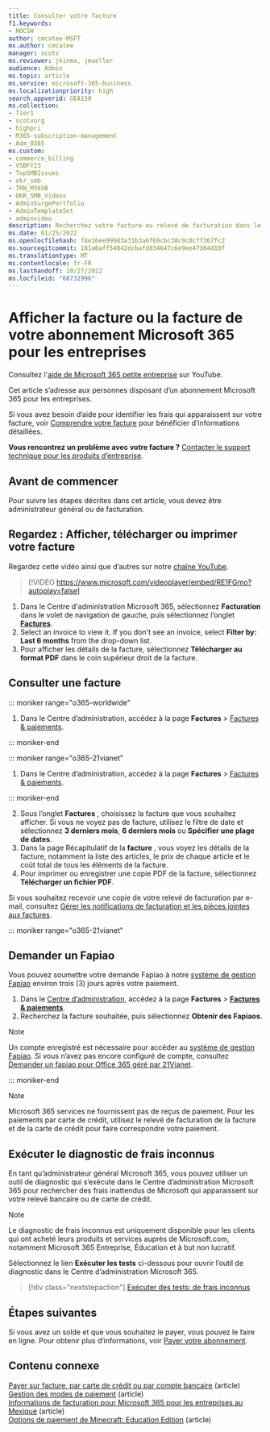 ```yaml
---
title: Consulter votre facture
f1.keywords:
- NOCSH
author: cmcatee-MSFT
ms.author: cmcatee
manager: scotv
ms.reviewer: jkinma, jmueller
audience: Admin
ms.topic: article
ms.service: microsoft-365-business
ms.localizationpriority: high
search.appverid: GEA150
ms.collection:
- Tier1
- scotvorg
- highpri
- M365-subscription-management
- Adm_O365
ms.custom:
- commerce_billing
- VSBFY23
- TopSMBIssues
- okr_smb
- TRN_M365B
- OKR_SMB_Videos
- AdminSurgePortfolio
- AdminTemplateSet
- adminvideo
description: Recherchez votre facture ou relevé de facturation dans le Centre d’administration Microsoft 365. Vous pouvez également enregistrer et imprimer une copie de votre facture.
ms.date: 01/25/2022
ms.openlocfilehash: f8e16ee99983a31b3a6f69cbc38c9c0cff367fc2
ms.sourcegitcommit: 181a0aff54842dcbafd834647c6e9ee47304d10f
ms.translationtype: MT
ms.contentlocale: fr-FR
ms.lasthandoff: 10/27/2022
ms.locfileid: "68732996"
---
```

# <a name="view-your-microsoft-365-for-business-subscription-bill-or-invoice"></a>Afficher la facture ou la facture de votre abonnement Microsoft 365 pour les entreprises

Consultez l'[aide de Microsoft 365 petite entreprise](https://go.microsoft.com/fwlink/?linkid=2197659) sur YouTube.

Cet article s’adresse aux personnes disposant d’un abonnement Microsoft 365 pour les entreprises.
  
Si vous avez besoin d’aide pour identifier les frais qui apparaissent sur votre facture, voir [Comprendre votre facture](understand-your-invoice2.md) pour bénéficier d’informations détaillées.
  
**Vous rencontrez un problème avec votre facture ?** [Contacter le support technique pour les produits d’entreprise](../../admin/get-help-support.md).

## <a name="before-you-begin"></a>Avant de commencer

Pour suivre les étapes décrites dans cet article, vous devez être administrateur général ou de facturation.
  
## <a name="watch-view-download-or-print-your-bill"></a>Regardez : Afficher, télécharger ou imprimer votre facture

Regardez cette vidéo ainsi que d’autres sur notre [chaîne YouTube](https://go.microsoft.com/fwlink/?linkid=2209539).

> [!VIDEO https://www.microsoft.com/videoplayer/embed/RE1FGmo?autoplay=false]

1. Dans le Centre d'administration Microsoft 365, sélectionnez **Facturation** dans le volet de navigation de gauche, puis sélectionnez l’onglet <a href="https://go.microsoft.com/fwlink/p/?linkid=2102895" target="_blank">**Factures**</a>.
1. Select an invoice to view it. If you don't see an invoice, select **Filter by: Last 6 months** from the drop-down list.
1. Pour afficher les détails de la facture, sélectionnez **Télécharger au format PDF** dans le coin supérieur droit de la facture.

## <a name="view-a-bill-or-invoice"></a>Consulter une facture

::: moniker range="o365-worldwide"

1. Dans le Centre d’administration, accédez à la page **Factures** \> <a href="https://go.microsoft.com/fwlink/p/?linkid=2102895" target="_blank">Factures & paiements</a>.

::: moniker-end

::: moniker range="o365-21vianet"

1. Dans le Centre d’administration, accédez à la page **Factures** \> <a href="https://go.microsoft.com/fwlink/p/?linkid=2127421" target="_blank">Factures & paiements</a>.

::: moniker-end

2. Sous l’onglet **Factures** , choisissez la facture que vous souhaitez afficher. Si vous ne voyez pas de facture, utilisez le filtre de date et sélectionnez **3 derniers mois**, **6 derniers mois** ou **Spécifier une plage de dates**.
3. Dans la page Récapitulatif de la **facture** , vous voyez les détails de la facture, notamment la liste des articles, le prix de chaque article et le coût total de tous les éléments de la facture.
4. Pour imprimer ou enregistrer une copie PDF de la facture, sélectionnez **Télécharger un fichier PDF**.

Si vous souhaitez recevoir une copie de votre relevé de facturation par e-mail, consultez [Gérer les notifications de facturation et les pièces jointes aux factures](manage-billing-notifications.md).

::: moniker range="o365-21vianet"

## <a name="request-a-fapiao"></a>Demander un Fapiao

Vous pouvez soumettre votre demande Fapiao à notre [système de gestion Fapiao](https://go.microsoft.com/fwlink/p/?linkid=837465) environ trois (3) jours après votre paiement.

1. Dans le <a href="https://go.microsoft.com/fwlink/p/?linkid=850627" target="_blank">Centre d’administration</a>, accédez à la page **Factures** > <a href="https://go.microsoft.com/fwlink/p/?linkid=2127421" target="_blank">**Factures & paiements**</a>.
2. Recherchez la facture souhaitée, puis sélectionnez **Obtenir des Fapiaos**.

> [!NOTE]
>
> Un compte enregistré est nécessaire pour accéder au [système de gestion Fapiao](https://go.microsoft.com/fwlink/p/?linkid=837465). Si vous n’avez pas encore configuré de compte, consultez [Demander un fapiao pour Office 365 géré par 21Vianet](../../admin/services-in-china/apply-for-a-fapiao.md).

::: moniker-end

> [!NOTE]
>
> Microsoft 365 services ne fournissent pas de reçus de paiement.
> Pour les paiements par carte de crédit, utilisez le relevé de facturation de la facture et de la carte de crédit pour faire correspondre votre paiement.

## <a name="run-the-unknown-charge-diagnostic"></a>Exécuter le diagnostic de frais inconnus

En tant qu’administrateur général Microsoft 365, vous pouvez utiliser un outil de diagnostic qui s’exécute dans le Centre d’administration Microsoft 365 pour rechercher des frais inattendus de Microsoft qui apparaissent sur votre relevé bancaire ou de carte de crédit.

> [!NOTE]
> Le diagnostic de frais inconnus est uniquement disponible pour les clients qui ont acheté leurs produits et services auprès de Microsoft.com, notamment Microsoft 365 Entreprise, Éducation et à but non lucratif.

Sélectionnez le lien **Exécuter les tests** ci-dessous pour ouvrir l’outil de diagnostic dans le Centre d’administration Microsoft 365.

>[!div class="nextstepaction"]
>[Exécuter des tests: de frais inconnus](https://aka.ms/PillarUnknownCharge)

## <a name="next-steps"></a>Étapes suivantes

Si vous avez un solde et que vous souhaitez le payer, vous pouvez le faire en ligne. Pour obtenir plus d’informations, voir [Payer votre abonnement](pay-for-your-subscription.md).

## <a name="related-content"></a>Contenu connexe

[Payer sur facture, par carte de crédit ou par compte bancaire](pay-for-your-subscription.md) (article) \
[Gestion des modes de paiement](manage-payment-methods.md) (article) \
[Informations de facturation pour Microsoft 365 pour les entreprises au Mexique](mexico-billing-info.md) (article) \
[Options de paiement de Minecraft: Education Edition](/education/windows/school-get-minecraft) (article)
